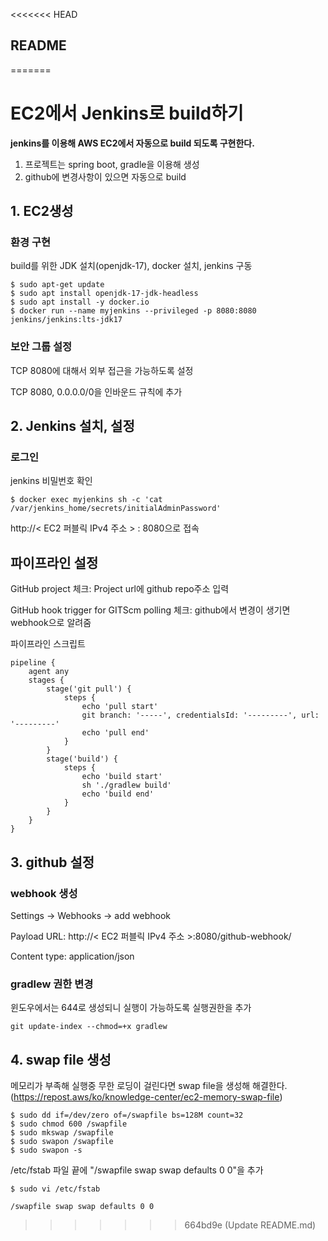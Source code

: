 <<<<<<< HEAD
## README
=======
# EC2에서 Jenkins로 build하기

**jenkins를 이용해 AWS EC2에서 자동으로 build 되도록 구현한다.**

1. 프로젝트는 spring boot, gradle을 이용해 생성
2. github에 변경사항이 있으면 자동으로 build

## 1. EC2생성

### 환경 구현

build를 위한 JDK 설치(openjdk-17), docker 설치, jenkins 구동

```
$ sudo apt-get update
$ sudo apt install openjdk-17-jdk-headless
$ sudo apt install -y docker.io
$ docker run --name myjenkins --privileged -p 8080:8080 jenkins/jenkins:lts-jdk17
```

### 보안 그룹 설정

TCP 8080에 대해서 외부 접근을 가능하도록 설정

TCP 8080, 0.0.0.0/0을 인바운드 규칙에 추가

## 2. Jenkins 설치, 설정

### 로그인

jenkins 비밀번호 확인

```
$ docker exec myjenkins sh -c 'cat /var/jenkins_home/secrets/initialAdminPassword' 
```

http://< EC2 퍼블릭 IPv4 주소 > : 8080으로 접속

## 파이프라인 설정

GitHub project 체크: Project url에 github repo주소 입력

GitHub hook trigger for GITScm polling 체크: github에서 변경이 생기면 webhook으로 알려줌

파이프라인 스크립트

```shell
pipeline {
    agent any
    stages {
        stage('git pull') {
            steps {
                echo 'pull start'
                git branch: '-----', credentialsId: '---------', url: '---------'
                echo 'pull end'
            }
        }
        stage('build') {
            steps {
                echo 'build start'
                sh './gradlew build'
                echo 'build end'
            }
        }
    }
}
```

## 3. github 설정

### webhook 생성

Settings -> Webhooks -> add webhook

Payload URL: http://< EC2 퍼블릭 IPv4 주소 >:8080/github-webhook/

Content type: application/json

### gradlew 권한 변경

윈도우에서는 644로 생성되니 실행이 가능하도록 실행권한을 추가

```
git update-index --chmod=+x gradlew
```

## 4. swap file 생성

메모리가 부족해 실행중 무한 로딩이 걸린다면 swap file을 생성해 해결한다. (https://repost.aws/ko/knowledge-center/ec2-memory-swap-file)

```
$ sudo dd if=/dev/zero of=/swapfile bs=128M count=32
$ sudo chmod 600 /swapfile
$ sudo mkswap /swapfile
$ sudo swapon /swapfile
$ sudo swapon -s
```

/etc/fstab 파일 끝에 "/swapfile swap swap defaults 0 0"을 추가

```
$ sudo vi /etc/fstab

/swapfile swap swap defaults 0 0
```

>>>>>>> 664bd9e (Update README.md)
